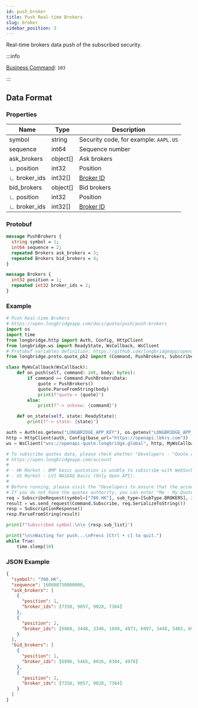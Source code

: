 ```yaml
---
id: push_broker
title: Push Real-time Brokers
slug: broker
sidebar_position: 3
---
```


Real-time brokers data push of the subscribed security.

:::info

[Business Command](../../socket/protocol/push): `103`

:::

## Data Format

### Properties

| Name         | Type     | Description                           |
| ------------ | -------- | ------------------------------------- |
| symbol       | string   | Security code, for example: `AAPL.US` |
| sequence     | int64    | Sequence number                       |
| ask_brokers  | object[] | Ask brokers                           |
| ∟ position   | int32    | Position                              |
| ∟ broker_ids | int32[]  | [Broker ID](../pull/broker-ids)       |
| bid_brokers  | object[] | Bid brokers                           |
| ∟ position   | int32    | Position                              |
| ∟ broker_ids | int32[]  | [Broker ID](../pull/broker-ids)       |

### Protobuf

```protobuf
message PushBrokers {
  string symbol = 1;
  int64 sequence = 2;
  repeated Brokers ask_brokers = 3;
  repeated Brokers bid_brokers = 4;
}

message Brokers {
  int32 position = 1;
  repeated int32 broker_ids = 2;
}
```

### Example

```python
# Push Real-time Brokers
# https://open.longbridgeapp.com/docs/quote/push/push-brokers
import os
import time
from longbridge.http import Auth, Config, HttpClient
from longbridge.ws import ReadyState, WsCallback, WsClient
# Protobuf variables definition: https://github.com/longbridgeapp/openapi-protobufs/blob/main/quote/api.proto
from longbridge.proto.quote_pb2 import (Command, PushBrokers, SubscribeRequest, SubscriptionResponse, SubType)

class MyWsCallback(WsCallback):
    def on_push(self, command: int, body: bytes):
        if command == Command.PushBrokersData:
            quote = PushBrokers()
            quote.ParseFromString(body)
            print(f"quote-> {quote}")
        else:
            print(f"-> unknow: {command}")

    def on_state(self, state: ReadyState):
        print(f"-> state: {state}")

auth = Auth(os.getenv("LONGBRIDGE_APP_KEY"), os.getenv("LONGBRIDGE_APP_SECRET"), access_token=os.getenv("LONGBRIDGE_ACCESS_TOKEN"))
http = HttpClient(auth, Config(base_url="https://openapi.lbkrs.com"))
ws = WsClient("wss://openapi-quote.longbridge.global", http, MyWsCallback())

# To subscribe quotes data, please check whether "Developers - "Quote authority" is correct.
# https://open.longbridgeapp.com/account
#
# - HK Market - BMP basic quotation is unable to subscribe with WebSocket as it has no real-time quote push.
# - US Market - LV1 NASDAQ Basic (Only Open API).
#
# Before running, please visit the "Developers to ensure that the account has the correct quotes authority.
# If you do not have the quotes authority, you can enter "Me - My Quotes - Store" to purchase the authority through the "Longbridge" mobile client.
req = SubscribeRequest(symbol=["700.HK"], sub_type=[SubType.BROKERS], is_first_push=True)
result = ws.send_request(Command.Subscribe, req.SerializeToString())
resp = SubscriptionResponse()
resp.ParseFromString(result)

print(f"Subscribed symbol:\n\n {resp.sub_list}")

print("\n\nWaiting for push...\nPress [Ctrl + c] to quit.")
while True:
    time.sleep(10)
```

### JSON Example

```json
{
  "symbol": "700.HK",
  "sequence": 160808750000000,
  "ask_brokers": [
    {
      "position": 1,
      "broker_ids": [7358, 9057, 9028, 7364]
    },
    {
      "position": 2,
      "broker_ids": [6968, 3448, 3348, 1049, 4973, 6997, 3448, 5465, 6997]
    }
  ],
  "bid_brokers": [
    {
      "position": 1,
      "broker_ids": [6996, 5465, 8026, 8304, 4978]
    },
    {
      "position": 2,
      "broker_ids": [7358, 9057, 9028, 7364]
    }
  ]
}
```
